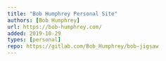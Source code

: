 ```yaml
---
title: "Bob Humphrey Personal Site"
authors: [Bob Humphrey]
url: https://bob-humphrey.com/
added: 2019-10-29
types: [personal]
repo: https://gitlab.com/Bob_Humphrey/bob-jigsaw
---
```

